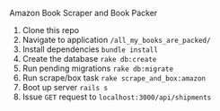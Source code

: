 Amazon Book Scraper and Book Packer

1. Clone this repo
2. Navigate to application `/all_my_books_are_packed/`
2. Install dependencies `bundle install`
3. Create the database `rake db:create`
4. Run pending migrations `rake db:migrate`
5. Run scrape/box task `rake scrape_and_box:amazon`
6. Boot up server `rails s`
7. Issue `GET` request to `localhost:3000/api/shipments`
